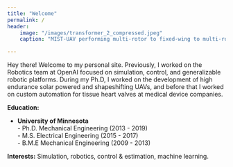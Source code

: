 ```yaml
---
title: "Welcome"
permalink: /
header:
    image: "/images/transformer_2_compressed.jpeg"
    caption: "MIST-UAV performing multi-rotor to fixed-wing to multi-rotor transformation"

---
```


Hey there! Welcome to my personal site. Previously, I worked on the Robotics team at OpenAI focused on simulation, control, and generalizable robotic platforms. During my Ph.D, I worked on the development of high endurance solar powered and shapeshifting UAVs, and before that I worked on custom automation for tissue heart valves at medical device companies.

**Education:**
- **University of Minnesota**
<br />- Ph.D. Mechanical Engineering (2013 - 2019)
<br />- M.S. Electrical Engineering (2015 - 2017)
<br />- B.M.E Mechanical Engineering (2009 - 2013)

**Interests:** Simulation, robotics, control & estimation, machine learning.


